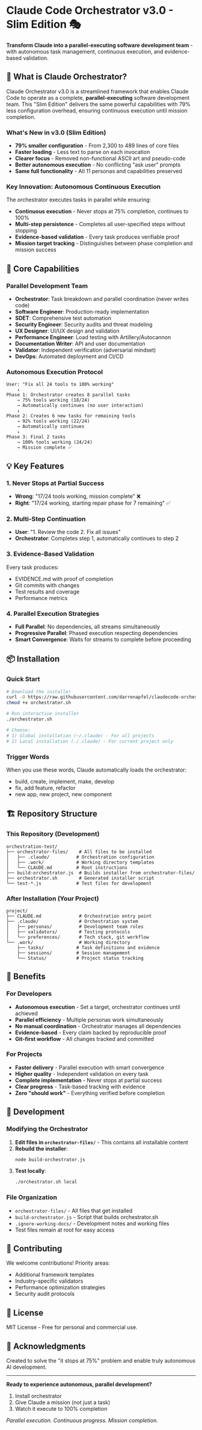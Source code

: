 # Claude Code Orchestrator v3.0 - Slim Edition 🎭

**Transform Claude into a parallel-executing software development team** - with autonomous task management, continuous execution, and evidence-based validation.

## 🚀 What is Claude Orchestrator?

Claude Orchestrator v3.0 is a streamlined framework that enables Claude Code to operate as a complete, **parallel-executing** software development team. This "Slim Edition" delivers the same powerful capabilities with 79% less configuration overhead, ensuring continuous execution until mission completion.

### What's New in v3.0 (Slim Edition)
- **79% smaller configuration** - From 2,300 to 489 lines of core files
- **Faster loading** - Less text to parse on each invocation
- **Clearer focus** - Removed non-functional ASCII art and pseudo-code
- **Better autonomous execution** - No conflicting "ask user" prompts
- **Same full functionality** - All 11 personas and capabilities preserved

### Key Innovation: Autonomous Continuous Execution

The orchestrator executes tasks in parallel while ensuring:
- **Continuous execution** - Never stops at 75% completion, continues to 100%
- **Multi-step persistence** - Completes all user-specified steps without stopping
- **Evidence-based validation** - Every task produces verifiable proof
- **Mission target tracking** - Distinguishes between phase completion and mission success

## 🎯 Core Capabilities

### Parallel Development Team
- **Orchestrator**: Task breakdown and parallel coordination (never writes code)
- **Software Engineer**: Production-ready implementation
- **SDET**: Comprehensive test automation
- **Security Engineer**: Security audits and threat modeling
- **UX Designer**: UI/UX design and validation
- **Performance Engineer**: Load testing with Artillery/Autocannon
- **Documentation Writer**: API and user documentation
- **Validator**: Independent verification (adversarial mindset)
- **DevOps**: Automated deployment and CI/CD

### Autonomous Execution Protocol
```
User: "Fix all 24 tools to 100% working"
    ↓
Phase 1: Orchestrator creates 8 parallel tasks
    → 75% tools working (18/24)
    → Automatically continues (no user interaction)
    ↓
Phase 2: Creates 6 new tasks for remaining tools
    → 92% tools working (22/24)
    → Automatically continues
    ↓
Phase 3: Final 2 tasks
    → 100% tools working (24/24)
    → Mission complete ✅
```

## 💡 Key Features

### 1. Never Stops at Partial Success
- **Wrong**: "17/24 tools working, mission complete" ❌
- **Right**: "17/24 working, starting repair phase for 7 remaining" ✅

### 2. Multi-Step Continuation
- **User**: "1. Review the code 2. Fix all issues"
- **Orchestrator**: Completes step 1, automatically continues to step 2

### 3. Evidence-Based Validation
Every task produces:
- EVIDENCE.md with proof of completion
- Git commits with changes
- Test results and coverage
- Performance metrics

### 4. Parallel Execution Strategies
- **Full Parallel**: No dependencies, all streams simultaneously
- **Progressive Parallel**: Phased execution respecting dependencies
- **Smart Convergence**: Waits for streams to complete before proceeding

## 📦 Installation

### Quick Start
```bash
# Download the installer
curl -O https://raw.githubusercontent.com/darrenapfel/claudecode-orchestrator/main/orchestrator.sh
chmod +x orchestrator.sh

# Run interactive installer
./orchestrator.sh

# Choose:
# 1) Global installation (~/.claude) - For all projects
# 2) Local installation (./.claude) - For current project only
```

### Trigger Words
When you use these words, Claude automatically loads the orchestrator:
- build, create, implement, make, develop
- fix, add feature, refactor
- new app, new project, new component

## 🏗️ Repository Structure

### This Repository (Development)
```
orchestration-test/
├── orchestrator-files/    # All files to be installed
│   ├── .claude/          # Orchestration configuration
│   ├── .work/            # Working directory templates
│   └── CLAUDE.md         # Root instructions
├── build-orchestrator.js  # Builds installer from orchestrator-files/
├── orchestrator.sh        # Generated installer script
└── test-*.js             # Test files for development
```

### After Installation (Your Project)
```
project/
├── CLAUDE.md              # Orchestration entry point
├── .claude/               # Orchestration system
│   ├── personas/          # Development team roles
│   ├── validators/        # Testing protocols
│   └── preferences/       # Tech stack, git workflow
└── .work/                 # Working directory
    ├── tasks/            # Task definitions and evidence
    ├── sessions/         # Session management
    └── Status/           # Project status tracking
```

## 🎯 Benefits

### For Developers
- **Autonomous execution** - Set a target, orchestrator continues until achieved
- **Parallel efficiency** - Multiple personas work simultaneously
- **No manual coordination** - Orchestrator manages all dependencies
- **Evidence-based** - Every claim backed by reproducible proof
- **Git-first workflow** - All changes tracked and committed

### For Projects
- **Faster delivery** - Parallel execution with smart convergence
- **Higher quality** - Independent validation on every task
- **Complete implementation** - Never stops at partial success
- **Clear progress** - Task-based tracking with evidence
- **Zero "should work"** - Everything verified before completion

## 🔧 Development

### Modifying the Orchestrator

1. **Edit files in `orchestrator-files/`** - This contains all installable content
2. **Rebuild the installer**:
   ```bash
   node build-orchestrator.js
   ```
3. **Test locally**:
   ```bash
   ./orchestrator.sh local
   ```

### File Organization

- `orchestrator-files/` - All files that get installed
- `build-orchestrator.js` - Script that builds orchestrator.sh
- `.ignore-working-docs/` - Development notes and working files
- Test files remain at root for easy access

## 🤝 Contributing

We welcome contributions! Priority areas:
- Additional framework templates
- Industry-specific validators
- Performance optimization strategies
- Security audit protocols

## 📄 License

MIT License - Free for personal and commercial use.

## 🙏 Acknowledgments

Created to solve the "it stops at 75%" problem and enable truly autonomous AI development.

---

**Ready to experience autonomous, parallel development?**

1. Install orchestrator
2. Give Claude a mission (not just a task)
3. Watch it execute to 100% completion

*Parallel execution. Continuous progress. Mission completion.*